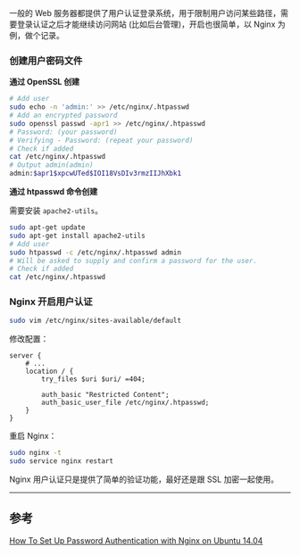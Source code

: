 <!-- title:Nginx 用户认证 -->
<!-- keywords:Nginx -->


一般的 Web 服务器都提供了用户认证登录系统，用于限制用户访问某些路径，需要登录认证之后才能继续访问网站 (比如后台管理)，开启也很简单，以 Nginx 为例，做个记录。

### 创建用户密码文件

**通过 OpenSSL 创建**

```bash
# Add user
sudo echo -n 'admin:' >> /etc/nginx/.htpasswd
# Add an encrypted password
sudo openssl passwd -apr1 >> /etc/nginx/.htpasswd
# Password: (your password)
# Verifying - Password: (repeat your password)
# Check if added
cat /etc/nginx/.htpasswd
# Output admin(admin)
admin:$apr1$xpcwUTed$IOI18VsDIv3rmzIIJhXbk1
```

**通过 htpasswd 命令创建**

需要安装 `apache2-utils`。

```bash
sudo apt-get update
sudo apt-get install apache2-utils
# Add user
sudo htpasswd -c /etc/nginx/.htpasswd admin
# Will be asked to supply and confirm a password for the user.
# Check if added
cat /etc/nginx/.htpasswd
```

### Nginx 开启用户认证

```bash
sudo vim /etc/nginx/sites-available/default
```

修改配置：

```
server {
    # ...
    location / {
        try_files $uri $uri/ =404;

        auth_basic "Restricted Content";
        auth_basic_user_file /etc/nginx/.htpasswd;
    }
}
```

重启 Nginx：

```bash
sudo nginx -t
sudo service nginx restart
```

Nginx 用户认证只是提供了简单的验证功能，最好还是跟 SSL 加密一起使用。

---

## 参考

[How To Set Up Password Authentication with Nginx on Ubuntu 14.04](https://www.digitalocean.com/community/tutorials/how-to-set-up-password-authentication-with-nginx-on-ubuntu-14-04)
